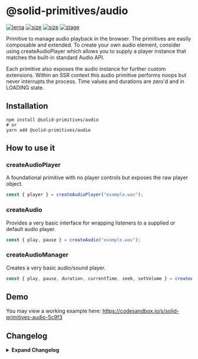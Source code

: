 # @solid-primitives/audio

[![lerna](https://img.shields.io/badge/maintained%20with-lerna-cc00ff.svg?style=for-the-badge)](https://lerna.js.org/)
[![size](https://img.shields.io/bundlephobia/minzip/@solid-primitives/audio?style=for-the-badge)](https://bundlephobia.com/package/@solid-primitives/audio)
[![size](https://img.shields.io/npm/v/@solid-primitives/audio?style=for-the-badge)](https://www.npmjs.com/package/@solid-primitives/audio)
[![stage](https://img.shields.io/endpoint?style=for-the-badge&url=https%3A%2F%2Fraw.githubusercontent.com%2Fdavedbase%2Fsolid-primitives%2Fmain%2Fassets%2Fbadges%2Fstage-3.json)](https://github.com/davedbase/solid-primitives#contribution-process)

Primitive to manage audio playback in the browser. The primitives are easily composable and extended. To create your own audio element, consider using createAudioPlayer which allows you to supply a player instance that matches the built-in standard Audio API.

Each primitive also exposes the audio instance for further custom extensions. Within an SSR context this audio primitive performs noops but never interrupts the process. Time values and durations are zero'd and in LOADING state.

## Installation

```
npm install @solid-primitives/audio
# or
yarn add @solid-primitives/audio
```

## How to use it

### createAudioPlayer

A foundational primitive with no player controls but exposes the raw player object.

```ts
const { player } = createAudioPlayer("example.wav");
```

### createAudio

Provides a very basic interface for wrapping listeners to a supplied or default audio player.

```ts
const { play, pause } = createAudio("example.wav");
```

### createAudioManager

Creates a very basic audio/sound player.

```ts
const { play, pause, duration, currentTime, seek, setVolume } = createAudioManager("example.wav");
```

## Demo

You may view a working example here: https://codesandbox.io/s/solid-primitives-audio-5c9f3

## Changelog

<details>
<summary><b>Expand Changelog</b></summary>

0.0.100

Pulling an early release of the package together and preparing for 1.0.0 release. No changes.

1.0.0

Minor clean-up, added tests and released.

1.0.1

Added testing and support for srcObject.

1.1.6

Added proper SSR and CJS support.

1.1.7

Updated to Solid 1.3.

</details>
